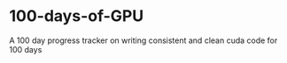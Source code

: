 # 100-days-of-GPU
A 100 day progress tracker on writing consistent and clean cuda code for 100 days
